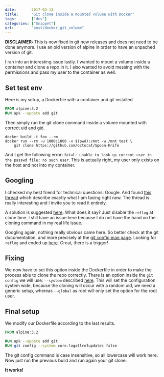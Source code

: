 ```yaml
---
date:       2017-03-13
title:      "Git clone inside a mounted volume with Docker"
tags:       ["dev"]
categories: ["Snippet"]
url:        "post/docker_git_volume"
---
```


**DISCLAIMER:** This is now fixed in git new releases and does not need to be done
anymore. I use an old version of alpine in order to have an unpached version of
git.

I ran into an interesting issue lastly. I wanted to mount a volume inside
a container and clone a repo in it. I also wanted to avoid messing with the
permissions and pass my user to the container as well.

## Set test env

Here is my setup, a Dockerfile with a container and git installed

```dockerfile
FROM alpine:3.2
RUN apk --update add git
```

Then simply run the git clone command inside a volume mounted with correct uid
and gid.

```console
docker build -t foo --rm .
docker run --rm -u 1000:1000 -v $(pwd):/mnt -w /mnt test \
	git clone https://github.com/octocat/Spoon-Knife
```

And I get the following error:
`fatal: unable to look up current user in the passwd file: no such user`. This
is actually right, my user only exists on the host and not into my container.

## Googling

I checked my best friend for technical questions: Google. And found
[this thread](http://www.spinics.net/lists/git/msg263682.html)
which describe exactly what I am facing right now. The thread is really
interesting and I invite you to read it entirely.

A solution is suggested [here](http://www.spinics.net/lists/git/msg263958.html).
What does it say? Just disable the `reflog` at clone time. I still have an issue
here because I do not have the hand on the cloning command in my real life issue.

Googling again, nothing really obvious came here. So better check at the git
documentation, and more precisely at the
[git config man page](https://git-scm.com/docs/git-config). Looking for `reflog`
and ended up [here](https://git-scm.com/docs/git-config#git-config-corelogAllRefUpdates).
Great, there is a trigger!

## Fixing

We now have to set this option inside the Dockerfile in order to make the
process able to clone the repo correctly. There is an option inside the
`git config` we will use: `--system` described
[here](https://git-scm.com/docs/git-config#git-config---system).
This will set the configuration system wide, because the cloning will occur with a random uid,
we need a generic setup, whereas `--global` as root will only set the option
for the root user.

## Final setup

We modify our Dockerfile according to the last results.

```dockerfile
FROM alpine:3.2

RUN apk --update add git
RUN git config --system core.logallrefupdates false
```
The git config command is case insensitive, so all lowercase will work here.
Now just run the previous build and run again your git clone.

**It works!**
